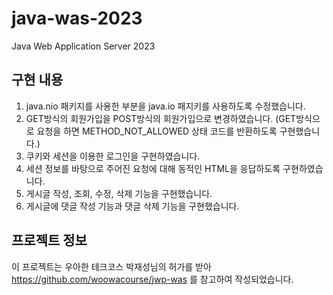 # java-was-2023

Java Web Application Server 2023

## 구현 내용
1. java.nio 패키지를 사용한 부분을 java.io 패지키를 사용하도록 수정했습니다.
2. GET방식의 회원가입을 POST방식의 회원가입으로 변경하였습니다.
   (GET방식으로 요청을 하면 METHOD_NOT_ALLOWED 상태 코드를 반환하도록 구현했습니다.)
3. 쿠키와 세션을 이용한 로그인을 구현하였습니다.
4. 세션 정보를 바탕으로 주어진 요청에 대해 동적인 HTML을 응답하도록 구현하였습니다.
5. 게시글 작성, 조회, 수정, 삭제 기능을 구현했습니다.
6. 게시글에 댓글 작성 기능과 댓글 삭제 기능을 구현했습니다.

## 프로젝트 정보 

이 프로젝트는 우아한 테크코스 박재성님의 허가를 받아 https://github.com/woowacourse/jwp-was 
를 참고하여 작성되었습니다.
